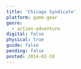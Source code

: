 ```yaml
---
title: 'Chicago Syndicate'
platform: game-gear
genre:
  - action-adventure
digital: false
physical: true
guide: false
pending: false
posted: 2014-02-10
---
```


